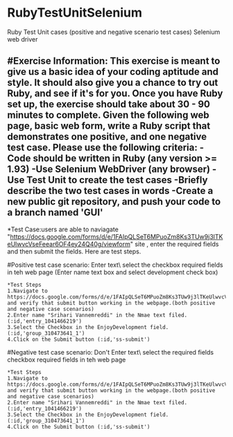 # RubyTestUnitSelenium
Ruby Test Unit cases (positive and negative scenario test cases) Selenium web driver

#Exercise Information:
This exercise is meant to give us a basic idea of your coding aptitude and style. It should also give you a chance to try out Ruby, and see if it's for you. Once you have Ruby set up, the exercise should take about 30 - 90 minutes to complete. Given the following web page, basic web form, write a Ruby script that demonstrates one positive, and one negative test case. Please use the following criteria:
-Code should be written in Ruby (any version >= 1.93)
-Use Selenium WebDriver (any browser)
-Use Test Unit to create the test cases
-Briefly describe the two test cases in words
-Create a new public git repository, and push your code to a branch named 'GUI'
--------------------------------------------------------------------------------------------------------------------------------

*Test Case:users are able to naviagate "https://docs.google.com/forms/d/e/1FAIpQLSeT6MPuoZm8Ks3TUw9j3lTKeUlwvcVseFeear6OF4ey24Q40g/viewform" site , enter the required fields and then submit the fields. Here are test steps.

#Positive test case scenario: Enter text\ select the checkbox required fields in teh web page (Enter name text box and select development check box)

    *Test Steps
    1.Navigate to https://docs.google.com/forms/d/e/1FAIpQLSeT6MPuoZm8Ks3TUw9j3lTKeUlwvcVseFeear6OF4ey24Q40g/viewform and verify that submit button working in the webpage.(both positive and negative case scenarios)
    2.Enter name "Srihari Vannemreddi" in the Nmae text filed. (:id,'entry_1041466219')
    3.Select the Checkbox in the EnjoyDevelopment field.(:id,'group_310473641_1')
    4.Click on the Submit button (:id,'ss-submit')

#Negative test case scenario: Don't Enter text\ select the required fields checkbox required fields in teh web page

    *Test Steps
    1.Navigate to https://docs.google.com/forms/d/e/1FAIpQLSeT6MPuoZm8Ks3TUw9j3lTKeUlwvcVseFeear6OF4ey24Q40g/viewform and verify that submit button working in the webpage.(both positive and negative case scenarios)
    2.Enter name "Srihari Vannemreddi" in the Nmae text filed. (:id,'entry_1041466219')
    3.Select the Checkbox in the EnjoyDevelopment field.(:id,'group_310473641_1')
    4.Click on the Submit button (:id,'ss-submit')
